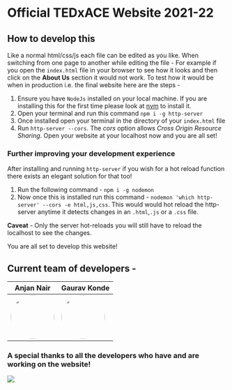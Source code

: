 # Official TEDxACE Website 2021-22

## How to develop this
Like a normal html/css/js each file can be edited as you like. When switching from one page to another while editing the file - For example if you open the `index.html` file in your browser to see how it looks and then click on the **About Us** section it would not work. To test how it would be when in production i.e. the final website here are the steps -

1) Ensure you have `NodeJs` installed on your local machine. If you are installing this for the first time please look at [nvm](https://github.com/nvm-sh/nvm) to install it.
2) Open your terminal and run this command `npm i -g http-server`
3) Once installed open your terminal in the directory of your `index.html` file
4) Run `http-server --cors`. The *cors* option allows *Cross Origin Resource Sharing*. Open your website at your localhost now and you are all set!

### Further improving your development experience
After installing and running `http-server` if you wish for a hot reload function there exists an elegant solution for that too!

1) Run the following command - `npm i -g nodemon`
2) Now once this is installed run this command - `nodemon 'which http-server' --cors -e html,js,css`. This would would hot reload the http-server anytime it detects changes in an `.html`,`.js` or a `.css` file.

**Caveat** - Only the server hot-reloads you will still have to reload the localhost to see the changes.

You are all set to develop this website!

## Current team of developers -

|Anjan Nair|Gaurav Konde|
|---|---|
|<img width=100 height=100 style="border-radius:50%" src="https://avatars.githubusercontent.com/u/22571613?v=4" />|<img width=100 height=100 style="border-radius:50%" src="https://avatars.githubusercontent.com/u/63660013?v=4"/>|

### A special thanks to all the developers who have and are working on the website!

<a href="https://github.com/rajvaya/TEDxACE/graphs/contributors">
  <img src="https://contrib.rocks/image?repo=TEDxACE/Tedxace-website" />
</a>
